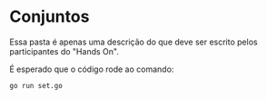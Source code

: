 # Conjuntos

Essa pasta é apenas uma descrição do que deve ser escrito pelos participantes do "Hands On".

É esperado que o código rode ao comando:

```
go run set.go
```
